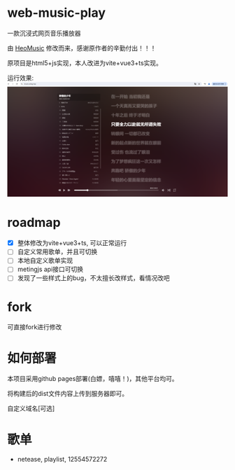 # web-music-play
一款沉浸式网页音乐播放器

由 [HeoMusic](https://github.com/zhheo/HeoMusic) 修改而来，感谢原作者的辛勤付出！！！

原项目是html5+js实现，本人改进为vite+vue3+ts实现。

运行效果:
![](screenshot/run.png)

# roadmap
- [x] 整体修改为vite+vue3+ts, 可以正常运行
- [ ] 自定义常用歌单，并且可切换
- [ ] 本地自定义歌单实现
- [ ] metingjs api接口可切换
- [ ] 发现了一些样式上的bug，不太擅长改样式，看情况改吧

# fork
可直接fork进行修改

# 如何部署
本项目采用github pages部署(白嫖，嘻嘻！)，其他平台均可。

将构建后的dist文件内容上传到服务器即可。

自定义域名[可选]

# 歌单
- netease, playlist, 12554572272